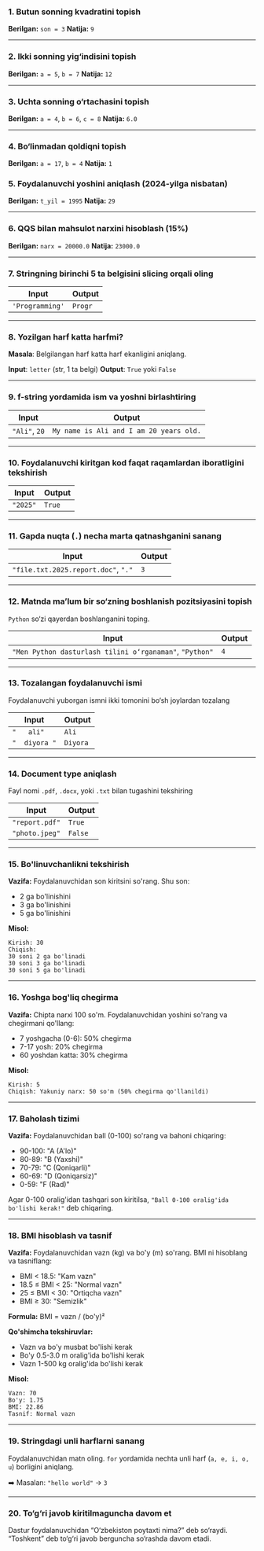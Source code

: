 ### 1. **Butun sonning kvadratini topish**

**Berilgan:** `son = 3`
**Natija:** `9`

---

### 2. **Ikki sonning yig‘indisini topish**

**Berilgan:** `a = 5`, `b = 7`
**Natija:** `12`

---

### 3. **Uchta sonning o‘rtachasini topish**

**Berilgan:** `a = 4`, `b = 6`, `c = 8`
**Natija:** `6.0`

---

### 4. **Bo‘linmadan qoldiqni topish**

**Berilgan:** `a = 17`, `b = 4`
**Natija:** `1`


### 5. **Foydalanuvchi yoshini aniqlash (2024-yilga nisbatan)**

**Berilgan:** `t_yil = 1995`
**Natija:** `29`

---

### 6. **QQS bilan mahsulot narxini hisoblash (15%)**

**Berilgan:** `narx = 20000.0`
**Natija:** `23000.0`

---


### 7. **Stringning birinchi 5 ta belgisini slicing orqali oling**

| Input               | Output  |
| ------------------- | ------- |
| `'Programming'` | `Progr` |

---

### 8. Yozilgan harf katta harfmi?

**Masala**: Belgilangan harf katta harf ekanligini aniqlang.

**Input**: `letter` (str, 1 ta belgi)
**Output**: `True` yoki `False`

---

### 9. **f-string yordamida ism va yoshni birlashtiring**

| Input                                                                    | Output       |
| ------------------------------------- | --------------------------------------- |
| `"Ali"`, `20` | `My name is Ali and I am 20 years old.` |

---

### 10. **Foydalanuvchi kiritgan kod faqat raqamlardan iboratligini tekshirish**

| Input              | Output |
| ------------------ | ------ |
| `"2025"` | `True` |

---

### 11. **Gapda nuqta (`.`) necha marta qatnashganini sanang**

| Input                                   | Output |
| --------------------------------------- | ------ |
| `"file.txt.2025.report.doc"`, `"."` | `3`    |

---

### 12. **Matnda ma’lum bir so‘zning boshlanish pozitsiyasini topish**

`Python` so‘zi qayerdan boshlanganini toping.

| Input                                                       | Output |
| ----------------------------------------------------------- | ------ |
| `"Men Python dasturlash tilini o‘rganaman"`, `"Python"` | `4`    |

---

### 13. **Tozalangan foydalanuvchi ismi**

Foydalanuvchi yuborgan ismni ikki tomonini bo‘sh joylardan tozalang

| Input         | Output   |
| ------------- | -------- |
| `"   ali"`    | `Ali`    |
| `"  diyora "` | `Diyora` |

---

### 14. **Document type aniqlash**

Fayl nomi `.pdf`, `.docx`, yoki `.txt` bilan tugashini tekshiring

| Input          | Output  |
| -------------- | ------- |
| `"report.pdf"` | `True`  |
| `"photo.jpeg"` | `False` |

---

### 15. **Bo'linuvchanlikni tekshirish**

**Vazifa:** Foydalanuvchidan son kiritsini so'rang. Shu son:
- 2 ga bo'linishini
- 3 ga bo'linishini  
- 5 ga bo'linishini

**Misol:**
```
Kirish: 30
Chiqish: 
30 soni 2 ga bo'linadi
30 soni 3 ga bo'linadi
30 soni 5 ga bo'linadi
```

---

### 16. **Yoshga bog'liq chegirma**

**Vazifa:** 
Chipta narxi 100 so'm. Foydalanuvchidan yoshini so'rang va chegirmani qo'llang:
- 7 yoshgacha (0-6): 50% chegirma
- 7-17 yosh: 20% chegirma  
- 60 yoshdan katta: 30% chegirma

**Misol:**
```
Kirish: 5
Chiqish: Yakuniy narx: 50 so'm (50% chegirma qo'llanildi)
```

---

### 17. **Baholash tizimi**

**Vazifa:** Foydalanuvchidan ball (0-100) so'rang va bahoni chiqaring:
- 90-100: "A (A'lo)"
- 80-89: "B (Yaxshi)"  
- 70-79: "C (Qoniqarli)"
- 60-69: "D (Qoniqarsiz)"
- 0-59: "F (Rad)"

Agar 0-100 oralig'idan tashqari son kiritilsa, `"Ball 0-100 oralig'ida bo'lishi kerak!"` deb chiqaring.

---

### 18. **BMI hisoblash va tasnif**

**Vazifa:** Foydalanuvchidan vazn (kg) va bo'y (m) so'rang. BMI ni hisoblang va tasniflang:
- BMI < 18.5: "Kam vazn"
- 18.5 ≤ BMI < 25: "Normal vazn"
- 25 ≤ BMI < 30: "Ortiqcha vazn"  
- BMI ≥ 30: "Semizlik"

**Formula:** BMI = vazn / (bo'y)²

**Qo'shimcha tekshiruvlar:**
- Vazn va bo'y musbat bo'lishi kerak
- Bo'y 0.5-3.0 m oralig'ida bo'lishi kerak
- Vazn 1-500 kg oralig'ida bo'lishi kerak

**Misol:**
```
Vazn: 70
Bo'y: 1.75
BMI: 22.86
Tasnif: Normal vazn
```

---

### 19. **Stringdagi unli harflarni sanang**

Foydalanuvchidan matn oling. `for` yordamida nechta unli harf (`a, e, i, o, u`) borligini aniqlang.

➡️ Masalan: `"hello world"` → `3`

---

### 20. **To‘g‘ri javob kiritilmaguncha davom et**

Dastur foydalanuvchidan “O‘zbekiston poytaxti nima?” deb so‘raydi. “Toshkent” deb to‘g‘ri javob berguncha so‘rashda davom etadi.
